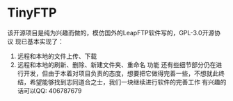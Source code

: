 # TinyFTP
该开源项目是纯为兴趣而做的，模仿国外的LeapFTP软件写的，GPL-3.0开源协议
现已基本实现了：
1. 远程和本地的文件上传、下载
2. 远程和本地的刷新、删除、新建文件夹、重命名 功能
还有些细节部分仍在进行开发，但由于本着对项目负责的态度，想要把它做得完善一些，不想就此终结，希望能够找到志同道合之士，我们一块继续进行软件的完善工作
有兴趣的话可以QQ: 406787679